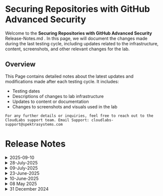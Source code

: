# Securing Repositories with GitHub Advanced Security

Welcome to the **Securing Repositories with GitHub Advanced Security** Release-Notes.md . In this page, we will document the changes made during the last testing cycle, including updates related to the infrastructure, content, screenshots, and other relevant changes for the lab.

## Overview

This Page contains detailed notes about the latest updates and modifications made after each testing cycle. It includes:

- Testing dates
- Descriptions of changes to lab infrastructure
- Updates to content or documentation
- Changes to screenshots and visuals used in the lab

`For any further details or inquiries, feel free to reach out to the CloudLabs support team. Email Support: cloudlabs-support@spektrasystems.com`

# Release Notes

<details>
  <summary>2025-09-10</summary>

## Release Date: 2025-09-10

### Summary of Changes

- The lab has been successfully tested, and the lab content along with validations have been reviewed and updated.

### Testing Notes

- **Testing Date**: 2025-09-10

### Testing Scope 

- Performed end to end lab testing and all validations were successful, updated lab guide for better clarity.

</details>

<details>
  <summary>28-July-2025</summary>

## Release Date : 28-July-2025

### Summary of Changes

Added explicit navigation steps in the lab guide and incorporated multiple screenshots to improve clarity and ensure correct environment access.

### Infrastructure Changes

### Content Changes

- Included explicit navigation steps to ensure users reach the correct development environment.

### Screenshot Updates

- Included multiple screenshots to enhance clarity.

### Testing Notes

- **Testing Date**: 2025-07-28

### Testing Scope 

Conducted validation to ensure that the revised navigation steps reliably direct users to the correct development environment and that the newly added screenshots accurately reflect the current UI for improved clarity.

------------
</details>

<details>
  <summary>09-July-2025</summary>

## Release Date : 09-July-2025

### Infrastructure Changes

- No major changes

### Content Changes

- The instructions have been updated to reflect the revised naming convention of the **GitHub Organization**
  
### Screenshot Updates

- Updated the screenshot and instructions to reflect the UI changes based on the Content Change.

------------
</details>

  
<details>
  <summary>23-June-2025</summary>

## Infrastructure Changes

- NA

## Content Changes

- NA

## Screenshot Updates

- Updated the screenshot and instructions to reflect the UI changes related to Secret Protection.

</details>


<details>
  <summary>10-June-2025</summary>

## Infrastructure Changes

## Content Changes

- Added explainer content related to **GitHub Secret Protection** and **GitHub Code Security**.

## Screenshot Updates

- Updated the lab guide with additional minor changes.

## Testing Notes

- **Testing Date**: 10-June-2025

</details>


<details>
  <summary>08 May 2025</summary>

- Updates

  - Updated the Getting Started page with the latest screenshots and architecture diagram.
  - Refreshed the lab guide to reflect recent UI changes.
  - Updated the SAS token used in automation scripts.
  - Modified Module 08: Scaling out GitHub Advanced Security to ensure the Invocations option appears under the HttpTrigger1 function in the Function App.

- **Testing Date**: 08 May 2025

</details>

 <details>
  <summary>31 December 2024</summary>

- Updates

  - A few **UI updates** have been made in **GitHub** regarding security, introducing two new options: **Default** and **Experimental**.   
  - The **Possibly leaked** secret has been updated to **Publicly leaked** in the **token access** under the default **security access token**.

    > **Note:** New modifications will be implemented on **January 2nd**, as per the customer's request.
  
- **Testing Date**: 31 December 2024

</details>


